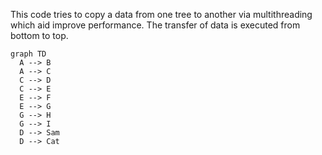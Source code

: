 This code tries to copy a data from one tree to another via multithreading which aid improve performance. The transfer of data is executed from bottom to top.
```
graph TD
  A --> B
  A --> C
  C --> D
  C --> E
  E --> F
  E --> G
  G --> H
  G --> I
  D --> Sam
  D --> Cat
```
